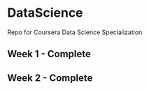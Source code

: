 # DataScience
Repo for Coursera Data Science Specialization

## Week 1 - Complete
## Week 2 - Complete
